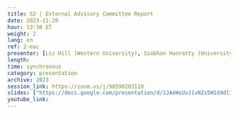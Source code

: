 ```yaml
---
title: S2 | External Advisory Committee Report
date: 2023-11-20
hour: 13:30 ET
weight: 2
lang: en
ref: 2-eac
presenter: [Liz Hill (Western University), Siobhan Hanratty (University of New Brunswick)]
length:
time: synchronous
category: presentation
archive: 2023
session_link: https://zoom.us/j/98590203110
slides: ["https://docs.google.com/presentation/d/1JAeWsUvJ1vNZs5W1d4dlIrWC6F1NJbL2/edit?usp=share_link&ouid=109853946981534204449&rtpof=true&sd=true","https://docs.google.com/presentation/d/1POmleereEZvzc-kNGi4GOif6OeKidq-4/edit?usp=share_link&ouid=109853946981534204449&rtpof=true&sd=true","https://docs.google.com/presentation/d/1a1eOn_xm-vvfdPI1ez5DiFJt1obdIafm/edit?usp=share_link&ouid=109853946981534204449&rtpof=true&sd=true"]
youtube_link:
---
```

